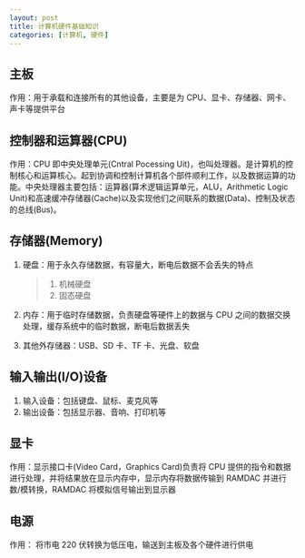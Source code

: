 ```yaml
---
layout: post
title: 计算机硬件基础知识
categories: [计算机, 硬件]
---
```


## 主板

作用：用于承载和连接所有的其他设备，主要是为 CPU、显卡、存储器、网卡、声卡等提供平台

## 控制器和运算器(CPU)

作用：CPU 即中央处理单元(Cntral Pocessing Uit)，也叫处理器。是计算机的控制核心和运算核心。起到协调和控制计算机各个部件顺利工作，以及数据运算的功能。中央处理器主要包括：运算器(算术逻辑运算单元，ALU，Arithmetic Logic Unit)和高速缓冲存储器(Cache)以及实现他们之间联系的数据(Data)、控制及状态的总线(Bus)。

## 存储器(Memory)

1. 硬盘：用于永久存储数据，有容量大，断电后数据不会丢失的特点

   > 1. 机械硬盘
   > 2. 固态硬盘

2. 内存：用于临时存储数据，负责硬盘等硬件上的数据与 CPU 之间的数据交换处理，缓存系统中的临时数据，断电后数据丢失

3. 其他外存储器：USB、SD 卡、TF 卡、光盘、软盘

## 输入输出(I/O)设备

1. 输入设备：包括键盘、鼠标、麦克风等
2. 输出设备：包括显示器、音响、打印机等

## 显卡

作用：显示接口卡(Video Card，Graphics Card)负责将 CPU 提供的指令和数据进行处理，并将结果放在显示内存中，显示内存将数据传输到 RAMDAC 并进行数/模转换，RAMDAC 将模拟信号输出到显示器

## 电源

作用： 将市电 220 伏转换为低压电，输送到主板及各个硬件进行供电
